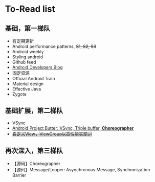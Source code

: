 # To-Read list

## 基础，第一梯队
+  有定期更新
  +  Android performance patterns, ~~S1, S2, S3~~
  +  Android weekly
  +  Styling android
  +  Github feed
  +  [Android Developers Blog](http://android-developers.blogspot.com/)
+  固定资源
  +  Official Android Train
  +  Material design
  +  Effective Java
  +  Zygote

## 基础扩展，第二梯队
+  VSync
+  [Android Project Butter: VSync, Triple buffer, **Choreographer**](http://blog.csdn.net/innost/article/details/8272867)
+  [~~自定义View，ViewGroup以高性能实现UI~~](https://medium.com/android-news/prefmatters-using-custom-views-in-android-to-improve-performance-part-1-4dc9bdd75396)

## 再次深入，第三梯队
+  【源码】Choreographer
+  【源码】Message/Looper: Asynchronous Message, Synchronization Barrier